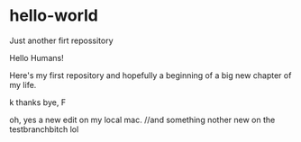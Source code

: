 # hello-world
Just another firt repossitory

Hello Humans!

Here's my first repository and hopefully a beginning of a big new chapter of my life.

k thanks bye,
F

oh, yes a new edit on my local mac. //and something nother new on the testbranchbitch lol